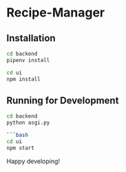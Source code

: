 # Recipe-Manager

## Installation
```bash
cd backend
pipenv install
```

```bash
cd ui
npm install
```

## Running for Development
```bash
cd backend
python asgi.py

```bash
cd ui
npm start
```

Happy developing!